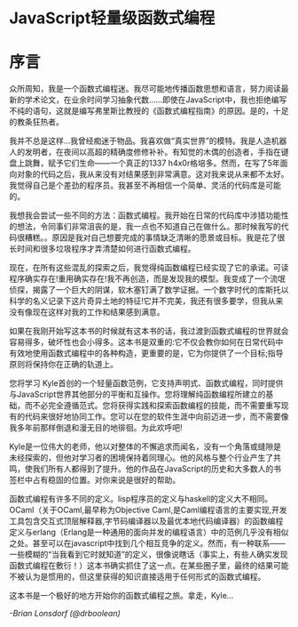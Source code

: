 # JavaScript轻量级函数式编程
# 序言

众所周知，我是一个函数式编程迷。我尽可能地传播函数思想和语言，努力阅读最新的学术论文，在业余时间学习抽象代数……即使在JavaScript中，我也拒绝编写不纯的语句，这就是编写弗里斯比教授的《函数式编程指南》的原因。是的，十足的教条狂热者。

我并不总是这样…我曾经痴迷于物品。我喜欢做“真实世界”的模特。我是人造机器人的发明者，在夜间以高超的精确度修修补补。有知觉的木偶的创造者，手指在键盘上跳舞，赋予它们生命——一个真正的1337 h4x0r格培多。然而，在写了5年面向对象的代码之后，我从来没有对结果感到非常满意。这对我来说从来都不太好。我觉得自己是个差劲的程序员。我甚至不再相信一个简单、灵活的代码库是可能的。

我想我会尝试一些不同的方法：函数式编程。我开始在日常的代码库中涉猎功能性的想法，令同事们非常沮丧的是，我一点也不知道自己在做什么。那时候我写的代码很糟糕。。原因是我对自己想要完成的事情缺乏清晰的愿景或目标。我是花了很长时间和很多垃圾程序才弄清楚如何进行函数式编程。

现在，在所有这些混乱的探索之后，我觉得纯函数编程已经实现了它的承诺。可读程序确实存在!重用确实存在!我不再创造，而是发现我的模型。我变成了一个流氓侦探，揭露了一个巨大的阴谋，软木塞钉满了数学证据。一个数字时代的库斯托以科学的名义记录下这片奇异土地的特征!它并不完美，我还有很多要学，但我从来没有像现在这样对我的工作和结果感到满意。

如果在我刚开始写这本书的时候就有这本书的话，我过渡到函数式编程的世界就会容易得多，破坏性也会小得多。这本书是双重的:它不仅会教你如何在日常代码中有效地使用函数式编程中的各种构造，更重要的是，它为你提供了一个目标;指导原则将保持你在正确的轨道上。

您将学习 Kyle首创的一个轻量函数范例，它支持声明式、函数式编程，同时提供与JavaScript世界其他部分的平衡和互操作。您将理解纯函数编程所建立的基础，而不必完全遵循范式。您将获得实践和探索函数编程的技能，而不需要重写现有的代码来很好地协同工作。您可以在您的软件生涯中向前迈进一步，而不需要像我多年前那样倒退和漫无目的地徘徊。为此欢呼吧!

Kyle是一位伟大的老师，他以对整体的不懈追求而闻名，没有一个角落或缝隙是未经探索的，但他对学习者的困境保持着同理心。他的风格与整个行业产生了共鸣，使我们所有人都得到了提升。他的作品在JavaScript的历史和大多数人的书签栏中占有稳固的位置。对你来说是很好的帮助。

函数式编程有许多不同的定义。lisp程序员的定义与haskell的定义大不相同。OCaml（关于OCaml,最早称为Objective Caml,是Caml编程语言的主要实现,开发工具包含交互式顶层解释器,字节码编译器以及最优本地代码编译器）的函数编程定义与erlang（Erlang是一种通用的面向并发的编程语言）中的范例几乎没有相似之处。甚至可以在javascript中找到几个相互竞争的定义。然而，有一种联系——一些模糊的“当我看到它时就知道”的定义，很像说瞎话（事实上，有些人确实发现函数式编程在敷衍！）这本书确实抓住了这一点。在某些圈子里，最终的结果可能不被认为是惯用的，但这里获得的知识直接适用于任何形式的函数式编程。

这本书是一个极好的地方开始你的函数式编程之旅。拿走，Kyle…

*-Brian Lonsdorf (@drboolean)*
